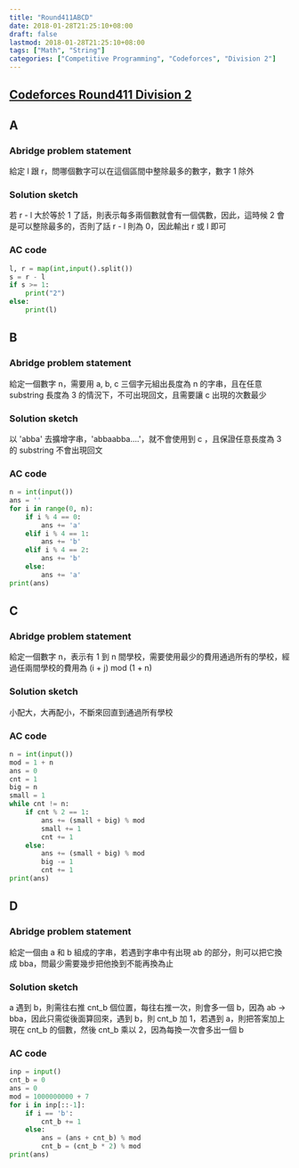 ```yaml
---
title: "Round411ABCD"
date: 2018-01-28T21:25:10+08:00
draft: false
lastmod: 2018-01-28T21:25:10+08:00
tags: ["Math", "String"]
categories: ["Competitive Programming", "Codeforces", "Division 2"]
---
```

## [Codeforces Round411 Division 2](http://codeforces.com/contest/805)

## A

### Abridge problem statement

給定 l 跟 r，問哪個數字可以在這個區間中整除最多的數字，數字 1 除外

### Solution sketch

若 r - l 大於等於 1 了話，則表示每多兩個數就會有一個偶數，因此，這時候 2 會是可以整除最多的，否則了話 r - l 則為 0，因此輸出 r 或 l 即可

<!-- more -->

### AC code
```python
l, r = map(int,input().split())
s = r - l
if s >= 1:
	print("2")
else:
	print(l)
```

## B

### Abridge problem statement

給定一個數字 n，需要用 a, b, c 三個字元組出長度為 n 的字串，且在任意 substring 長度為 3 的情況下，不可出現回文，且需要讓 c 出現的次數最少

### Solution sketch

以 'abba' 去擴增字串，'abbaabba....'，就不會使用到 c ，且保證任意長度為 3 的 substring 不會出現回文

<!-- more -->

### AC code
```python
n = int(input())
ans = ''
for i in range(0, n):
	if i % 4 == 0:
		ans += 'a'
	elif i % 4 == 1:
		ans += 'b'
	elif i % 4 == 2:
		ans += 'b'
	else:
		ans += 'a'
print(ans)
```

## C

### Abridge problem statement

給定一個數字 n，表示有 1 到 n 間學校，需要使用最少的費用通過所有的學校，經過任兩間學校的費用為 (i + j) mod (1 + n)

### Solution sketch

小配大，大再配小，不斷來回直到通過所有學校

<!-- more -->

### AC code
```python
n = int(input())
mod = 1 + n
ans = 0
cnt = 1
big = n
small = 1
while cnt != n:
	if cnt % 2 == 1:
		ans += (small + big) % mod
		small += 1
		cnt += 1
	else:
		ans += (small + big) % mod
		big -= 1
		cnt += 1
print(ans)
```


## D

### Abridge problem statement

給定一個由 a 和 b 組成的字串，若遇到字串中有出現 ab 的部分，則可以把它換成 bba，問最少需要幾步把他換到不能再換為止

### Solution sketch

a 遇到 b，則需往右推 cnt_b 個位置，每往右推一次，則會多一個 b，因為 ab -> bba，因此只需從後面算回來，遇到 b，則 cnt_b 加 1，若遇到 a，則把答案加上現在 cnt_b 的個數，然後 cnt_b 乘以 2，因為每換一次會多出一個 b

<!-- more -->

### AC code
```python
inp = input()
cnt_b = 0
ans = 0
mod = 1000000000 + 7
for i in inp[::-1]:
	if i == 'b':
		cnt_b += 1
	else:
		ans = (ans + cnt_b) % mod
		cnt_b = (cnt_b * 2) % mod
print(ans)
```

